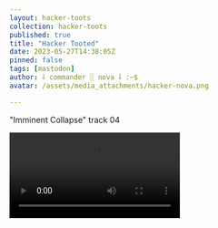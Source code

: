 ```yaml
---
layout: hacker-toots
collection: hacker-toots
published: true
title: "Hacker Tooted"
date: 2023-05-27T14:38:05Z
pinned: false
tags: [mastodon]
author: ⸸ commander ░ nova ⸸ :~$
avatar: /assets/media_attachments/hacker-nova.png

---
```


<p>&quot;Imminent Collapse&quot; track 04</p>

![media](/assets/media_attachments/files/110/441/154/618/305/375/original/a713c367576d72c2.mp4)
